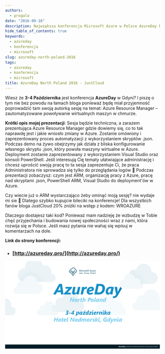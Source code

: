 ```yaml
---
authors:
  - progala
date: "2016-09-18"
description: Największa konferencja Microsoft Azure w Polsce AzureDay North Poland 2016!
hide_table_of_contents: true
keywords:
  - azureday
  - konferencja
  - microsoft
slug: azureday-north-poland-2016
tags:
  - azureday
  - konferencja
  - microsoft
title: AzureDay North Poland 2016 - JustCloud
---
```


Wiesz że **3-4 Października** jest konferencja **AzureDay** w Gdyni? I piszę o tym nie bez powodu na łamach bloga ponieważ będę miał przyjemność poprowadzić tam swoją autorką sesję na temat: Azure Resource Manager – zautomatyzowane powoływanie wirtualnych maszyn w chmurze.

<!-- truncate -->

**Krótki opis mojej prezentacji**: Sesja będzie techniczna, a zarazem prezentująca Azure Resource Manager gdzie dowiemy się, co to tak naprawdę jest i jakie wniosło zmiany w Azure. Zostanie omówiony i zaprezentowany proces automatyzacji z wykorzystaniem skryptów .json. Podczas demo na żywo obejrzymy jak działa z bliska konfigurowanie własnego skryptu .json, który powoła maszyny wirtualne w Azure. Deployment zostanie zaprezentowany z wykorzystaniem Visual Studio oraz konsoli PowerShell. Jeśli interesują Cię tematy ułatwiające administrację i chcesz uprościć swoją pracę to ta sesja zaprezentuje Ci, że praca Administratora nie sprowadza się tylko do przeglądania logów 🙂 Podczas prezentacji zobaczysz: czym jest ARM, organizację pracy z Azure, pracę nad skryptami .json, PowerShell ARM, Visual Studio do deployment'ów w Azure.

Czy wiecie już o ARM wystarczająco żeby ominąć moją sesję? nie wydaje mi sie 🙂 Dlatego szybko kupujcie bileciki na konferencje! Dla wszystkich fanów bloga JustCloud 20% zniżki na wstęp z kodem: WROAZURE

Dlaczego dostajesz taki kod? Ponieważ mam nadzieję że wzbudzę w Tobie chęć przyjechania i budowania nowej społeczności wraz z nami, która rozwija się w Polsce. Jeśli masz pytania nie wahaj się wpisuj w komentarzach na dole.

**Link do strony konferencji:**

- ### [http://azureday.pro/](http://azureday.pro/)

![azureday north poland](images/maxresdefault.jpg)
